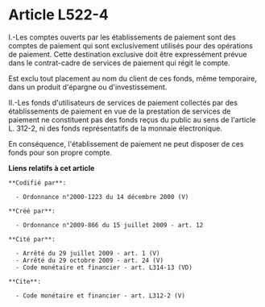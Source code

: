 # Article L522-4

I.-Les comptes ouverts par les établissements de paiement sont des comptes de paiement qui sont exclusivement utilisés pour
des opérations de paiement. Cette destination exclusive doit être expressément prévue dans le contrat-cadre de services de
paiement qui régit le compte. 

Est exclu tout placement au nom du client de ces fonds, même temporaire, dans un produit d'épargne ou d'investissement. 

II.-Les fonds d'utilisateurs de services de paiement collectés par des établissements de paiement en vue de la prestation de
services de paiement ne constituent pas des fonds reçus du public au sens de l'article L. 312-2, ni des fonds représentatifs
de la monnaie électronique. 

En conséquence, l'établissement de paiement ne peut disposer de ces fonds pour son propre compte.

**Liens relatifs à cet article**

	**Codifié par**:

	  - Ordonnance n°2000-1223 du 14 décembre 2000 (V)

	**Créé par**:

	  - Ordonnance n°2009-866 du 15 juillet 2009 - art. 12

	**Cité par**:

	  - Arrêté du 29 juillet 2009 - art. 1 (V)
	  - Arrêté du 29 octobre 2009 - art. 24 (V)
	  - Code monétaire et financier - art. L314-13 (VD)

	**Cite**:

	  - Code monétaire et financier - art. L312-2 (V)
